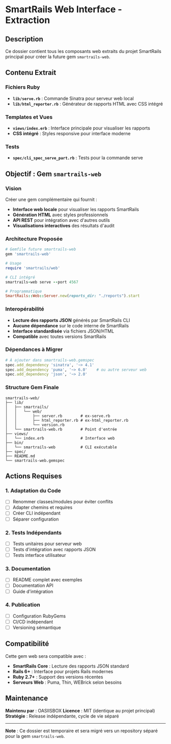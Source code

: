 # SmartRails Web Interface - Extraction

## Description

Ce dossier contient tous les composants web extraits du projet SmartRails principal pour créer la future gem `smartrails-web`.

## Contenu Extrait

### Fichiers Ruby
- **`lib/serve.rb`** : Commande Sinatra pour serveur web local
- **`lib/html_reporter.rb`** : Générateur de rapports HTML avec CSS intégré

### Templates et Vues
- **`views/index.erb`** : Interface principale pour visualiser les rapports
- **CSS intégré** : Styles responsive pour interface moderne

### Tests
- **`spec/cli_spec_serve_part.rb`** : Tests pour la commande serve

## Objectif : Gem `smartrails-web`

### Vision
Créer une gem complémentaire qui fournit :
- **Interface web locale** pour visualiser les rapports SmartRails
- **Génération HTML** avec styles professionnels
- **API REST** pour intégration avec d'autres outils
- **Visualisations interactives** des résultats d'audit

### Architecture Proposée

```ruby
# Gemfile future smartrails-web
gem 'smartrails-web'

# Usage
require 'smartrails/web'

# CLI intégré
smartrails-web serve --port 4567

# Programmatique  
SmartRails::Web::Server.new(reports_dir: "./reports").start
```

### Interopérabilité

- **Lecture des rapports JSON** générés par SmartRails CLI
- **Aucune dépendance** sur le code interne de SmartRails
- **Interface standardisée** via fichiers JSON/HTML
- **Compatible** avec toutes versions SmartRails

### Dépendances à Migrer

```ruby
# À ajouter dans smartrails-web.gemspec
spec.add_dependency 'sinatra', '~> 4.1'
spec.add_dependency 'puma', '~> 6.0'    # ou autre serveur web
spec.add_dependency 'json', '~> 2.0'
```

### Structure Gem Finale

```
smartrails-web/
├── lib/
│   ├── smartrails/
│   │   └── web/
│   │       ├── server.rb        # ex-serve.rb
│   │       ├── html_reporter.rb # ex-html_reporter.rb
│   │       └── version.rb
│   └── smartrails-web.rb        # Point d'entrée
├── views/
│   └── index.erb                # Interface web
├── bin/
│   └── smartrails-web           # CLI exécutable
├── spec/
├── README.md
└── smartrails-web.gemspec
```

## Actions Requises

### 1. Adaptation du Code
- [ ] Renommer classes/modules pour éviter conflits
- [ ] Adapter chemins et requires
- [ ] Créer CLI indépendant
- [ ] Séparer configuration

### 2. Tests Indépendants  
- [ ] Tests unitaires pour serveur web
- [ ] Tests d'intégration avec rapports JSON
- [ ] Tests interface utilisateur

### 3. Documentation
- [ ] README complet avec exemples
- [ ] Documentation API
- [ ] Guide d'intégration

### 4. Publication
- [ ] Configuration RubyGems
- [ ] CI/CD indépendant
- [ ] Versioning sémantique

## Compatibilité

Cette gem web sera compatible avec :
- **SmartRails Core** : Lecture des rapports JSON standard
- **Rails 6+** : Interface pour projets Rails modernes  
- **Ruby 2.7+** : Support des versions récentes
- **Serveurs Web** : Puma, Thin, WEBrick selon besoins

## Maintenance

**Maintenu par** : OASIISBOX
**Licence** : MIT (identique au projet principal)
**Stratégie** : Release indépendante, cycle de vie séparé

---

**Note** : Ce dossier est temporaire et sera migré vers un repository séparé pour la gem `smartrails-web`.